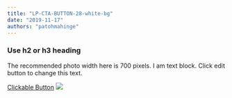 ```yaml
---
title: "LP-CTA-BUTTON-28-white-bg"
date: "2019-11-17"
authors: "patohmahinge"
---
```


### Use h2 or h3 heading

The recommended photo width here is 700 pixels. I am text block. Click edit button to change this text.

[Clickable Button](#) ![](images/placeholder-700x450.jpg)
